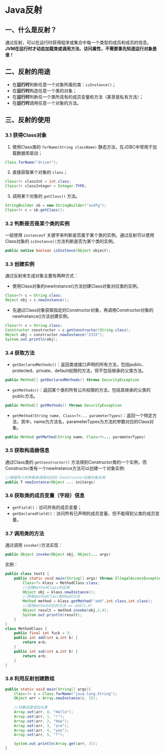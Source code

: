 # Java反射
## 一、什么是反射？
通过反射，可以在运行时获得程序或集合中每一个类型的成员和成员的信息。  
**JVM在运行时才动态加载类或调用方法、访问属性，不需要事先知道运行对象是谁！**
## 二、反射的用途
- 在**运行时**判断任意一个对象所属的类：`isInstance()`；
- 在**运行时**构造任意一个类的对象；
- 在**运行时**判断任一个类所具有的成员变量和方法（甚至是私有方法）；
- 在**运行时**调用任意一个对象的方法。
## 三、反射的使用
### 3.1 获得Class对象
1. 使用Class类的 `forName(String className)` 静态方法，在JDBC中常用于加载数据库驱动；
```java
Class.forName("driver");
```
2. 直接获取某个对象的 `class`；
```java
Class<?> classInt = int.class;
Class<?> classInteger = Integer.TYPE;
```
3. 调用某个对象的 `getClass()` 方法。
```java
StringBuilder sb = new StringBuilder("asdfg");
Class<?> c = sb.getClass();
```
### 3.2 判断是否是某个类的实例
一般使用 `instanceof` 关键字来判断是否属于某个类的实例。通过反射可以使用Class对象的 `isInstance()`方法判断是否为某个类的实例。
```java
public native boolean isInstance(Object object);
```
### 3.3 创建实例
通过反射来生成对象主要有两种方式：  
- 使用Class对象的newInstance()方法创建Class对象对应类的实例。
```java
Class<?> c = String.class;
Object obj = c.newInstance();
```
- 先通过Class对象获取指定的Constructor对象，再调用Constructor对象的newInstance()方法创建实例。
```java
Class<?> c = String.class;
Constructor constructor = c.getConstructor(String.class);
Object obj = constructor.newInstance("2333");
System.out.println(obj);
```
### 3.4 获取方法
- `getDeclaredMethods()`：返回类或接口声明的所有方法，包括public、protected、private、default权限的方法，但不包括继承的父类方法。
```java
public Method[] getDeclaredMethods() throws SecurityException
```
- `getMethods()`：返回某个类的所有公共权限的方法，包括其继承的父类的public方法。
```java
public Method[] getMethods() throws SecurityException
```
- `getMethod(String name, Class<?>... parameterTypes)`：返回一个特定方法，其中，name为方法名，parameterTypes为方法的参数对应的Class对象。
```java
public Method getMethod(String name, Class<?>... parameterTypes)
```
### 3.5 获取构造器信息
通过Class类的 `getConstructor()` 方法得到Constructor类的一个实例，而Constructor类有一个newInstance方法可以创建一个对象实例:
```java
//根据传入的参数来调用对应的 Constructor创建对象实例
public T newInstance(Object ... initargs)
```
### 3.6 获取类的成员变量（字段）信息
- `getField()`：访问共有的成员变量；
- `getDeclaredField()`：访问所有已声明的成员变量，但不能得到父类的成员变量。
### 3.7 调用类的方法
通过调用 `invoke()`方法实现：
```java
public Object invoke(Object obj, Object... args)
```
实例：
```java
public class test1 {
    public static void main(String[] args) throws IllegalAccessException, InstantiationException, NoSuchMethodException, InvocationTargetException {
        Class<?> klass = MethodClass.class;
        //创建methodClass的实例
        Object obj = klass.newInstance();
        //获取methodClass类的add方法
        Method method = klass.getMethod("add",int.class,int.class);
        //调用method对应的方法 => add(1,4)
        Object result = method.invoke(obj,1,4);
        System.out.println(result);
    }
}
class MethodClass {
    public final int fuck = 3;
    public int add(int a,int b) {
        return a+b;
    }
    public int sub(int a,int b) {
        return a+b;
    }
}
```
### 3.8 利用反射创建数组
```java
public static void main(String[] args){
    Class<?> c = Class.forName("java.lang.String");
    Object arr = Array.newInstance(c, 25);
    
    //向数组里添加元素
    Array.set(arr, 0, "Hello");
    Array.set(arr, 1, "!");
    Array.set(arr, 2, "How");
    Array.set(arr, 3, "are");
    Array.set(arr, 4, "you");
    Array.set(arr, 5, "?");

    System.out.println(Array.get(arr, 3));
}
```